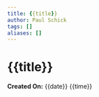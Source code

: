 ```yaml
---
title: {{title}}
author: Paul Schick
tags: []
aliases: []
---
```


# {{title}}
**Created On:** {{date}} {{time}}
